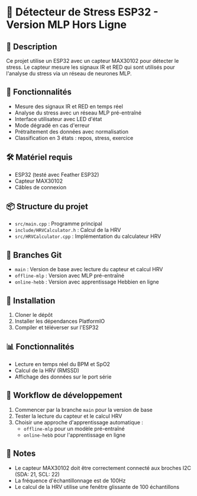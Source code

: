 # 🤖 Détecteur de Stress ESP32 - Version MLP Hors Ligne

## 📝 Description
Ce projet utilise un ESP32 avec un capteur MAX30102 pour détecter le stress. Le capteur mesure les signaux IR et RED qui sont utilisés pour l'analyse du stress via un réseau de neurones MLP.

## 🎯 Fonctionnalités
- Mesure des signaux IR et RED en temps réel
- Analyse du stress avec un réseau MLP pré-entraîné
- Interface utilisateur avec LED d'état
- Mode dégradé en cas d'erreur
- Prétraitement des données avec normalisation
- Classification en 3 états : repos, stress, exercice

## 🛠️ Matériel requis
- ESP32 (testé avec Feather ESP32)
- Capteur MAX30102
- Câbles de connexion

## 📦 Structure du projet
- `src/main.cpp` : Programme principal
- `include/HRVCalculator.h` : Calcul de la HRV
- `src/HRVCalculator.cpp` : Implémentation du calculateur HRV

## 🌳 Branches Git
- `main` : Version de base avec lecture du capteur et calcul HRV
- `offline-mlp` : Version avec MLP pré-entraîné
- `online-hebb` : Version avec apprentissage Hebbien en ligne

## 🔧 Installation
1. Cloner le dépôt
2. Installer les dépendances PlatformIO
3. Compiler et téléverser sur l'ESP32

## 📊 Fonctionnalités
- Lecture en temps réel du BPM et SpO2
- Calcul de la HRV (RMSSD)
- Affichage des données sur le port série

## 🔄 Workflow de développement
1. Commencer par la branche `main` pour la version de base
2. Tester la lecture du capteur et le calcul HRV
3. Choisir une approche d'apprentissage automatique :
   - `offline-mlp` pour un modèle pré-entraîné
   - `online-hebb` pour l'apprentissage en ligne

## 📝 Notes
- Le capteur MAX30102 doit être correctement connecté aux broches I2C (SDA: 21, SCL: 22)
- La fréquence d'échantillonnage est de 100Hz
- Le calcul de la HRV utilise une fenêtre glissante de 100 échantillons 